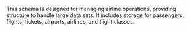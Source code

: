 This schema is designed for managing airline operations, providing structure to handle large data sets. It includes storage for passengers, flights, tickets, airports, airlines, and flight classes.
